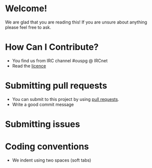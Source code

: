 # Welcome!
We are glad that you are reading this! If you are unsure about anything please feel free to ask.

# How Can I Contribute?

* You find us from IRC channel #ouspg @ IRCnet
* Read the [licence](https://github.com/ouspg/libfuzzerfication/blob/master/LICENSE)
# Submitting pull requests
* You can submit to this project by using [pull requests](https://help.github.com/articles/using-pull-requests/).
* Write a good commit message

# Submitting issues

# Coding conventions
* We indent using two spaces (soft tabs)
